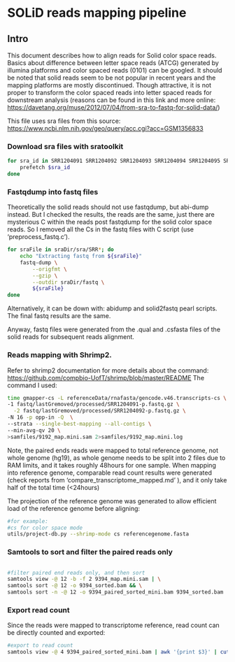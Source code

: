 SOLiD reads mapping pipeline
================

## Intro

This document describes how to align reads for Solid color space reads.
Basics about difference between letter space reads (ATCG) generated by
illumina platforms and color spaced reads (0101) can be googled. It
should be noted that solid reads seem to be not popular in recent years
and the mapping platforms are mostly discontinued. Though attractive, it
is not proper to transform the color spaced reads into letter spaced
reads for downstream analysis (reasons can be found in this link and
more online:
<https://davetang.org/muse/2012/07/04/from-sra-to-fastq-for-solid-data/>)

This file uses sra files from this source:
<https://www.ncbi.nlm.nih.gov/geo/query/acc.cgi?acc=GSM1356833>

### Download sra files with sratoolkit

``` bash
for sra_id in SRR1204091 SRR1204092 SRR1204093 SRR1204094 SRR1204095 SRR1204096 SRR1204097 SRR1204099 SRR1204098 SRR1204100 SRR1204101 SRR1204102 SRR1204103 SRR1204104 SRR1204105 SRR1204106 SRR1204107 SRR1204108 SRR1204109 SRR1204110 SRR1204111 SRR1204112 SRR1204113 SRR1204114 SRR1204115 SRR1204116 SRR1204117 SRR1204118 SRR1204119 SRR1204120 SRR1204121 SRR1204122 SRR1204123 SRR1204124 SRR1204125 SRR1204126 SRR1204127 SRR1204128 SRR1204129 SRR1204130 SRR1204131 SRR1204132; do
    prefetch $sra_id
done

```

### Fastqdump into fastq files

Theoretically the solid reads should not use fastqdump, but abi-dump
instead. But I checked the results, the reads are the same, just there
are mysterious C within the reads post fastqdump for the solid color
space reads. So I removed all the Cs in the fastq files with C script
(use ‘preprocess_fastq.c’).

``` bash
for sraFile in sraDir/sra/SRR*; do
    echo "Extracting fastq from ${sraFile}"
    fastq-dump \
        --origfmt \
        --gzip \
        --outdir sraDir/fastq \
        ${sraFile}
done
```

Alternatively, it can be down with: abidump and solid2fastq pearl
scripts. The final fastq results are the same.

Anyway, fastq files were generated from the .qual and .csfasta files of
the solid reads for subsequent reads alignment.

### Reads mapping with Shrimp2.

Refer to shrimp2 documentation for more details about the command:
<https://github.com/compbio-UofT/shrimp/blob/master/README> The command
I used:

``` bash
time gmapper-cs -L referenceData/rnafasta/gencode.v46.transcripts-cs \
-1 fastq/lastGremoved/processed/SRR1204091-p.fastq.gz \
  -2 fastq/lastGremoved/processed/SRR1204092-p.fastq.gz \
-N 16 -p opp-in -Q  \
--strata --single-best-mapping --all-contigs \
--min-avg-qv 20 \
>samfiles/9192_map.mini.sam 2>samfiles/9192_map.mini.log
```

Note, the paired ends reads were mapped to total reference genome, not
whole genome (hg19), as whole genome needs to be split into 2 files due
to RAM limits, and it takes roughly 48hours for one sample. When mapping
into reference genome, comparable read count results were generated
(check reports from ‘compare_transcriptome_mapped.md’ ), and it only
take half of the total time (\<24hours)

The projection of the reference genome was generated to allow efficient
load of the reference genome before aligning:

``` bash
#for example:
#cs for color space mode
utils/project-db.py --shrimp-mode cs referencegenome.fasta

```

### Samtools to sort and filter the paired reads only

``` bash

#filter paired end reads only, and then sort
samtools view -@ 12 -b -f 2 9394_map.mini.sam | \
samtools sort -@ 12 -o 9394_sorted.bam && \
samtools sort -n -@ 12 -o 9394_paired_sorted_mini.bam 9394_sorted.bam

```

### Export read count

Since the reads were mapped to transcriptome reference, read count can
be directly counted and exported:

``` bash
#export to read count
samtools view -@ 4 9394_paired_sorted_mini.bam | awk '{print $3}' | cut -d'|' -f2,6 | sort | uniq -c > DEG/9192_mini_gene_id_name_counts.txt
```
